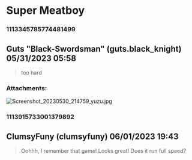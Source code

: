 # Super Meatboy
### 1113345785774481499
## Guts "Black-Swordsman" (guts.black_knight) 05/31/2023 05:58 

> too hard
### Attachments: 
![Screenshot_20230530_214759_yuzu.jpg](https://yuzudiscordbackup.s3.us-west-2.amazonaws.com/files-media/1113345785774481499_Screenshot_20230530_214759_yuzu.jpg)

### 1113915733001379892
## ClumsyFuny (clumsyfuny) 06/01/2023 19:43 

> Oohhh, I remember that game! Looks great! Does it run full speed?

